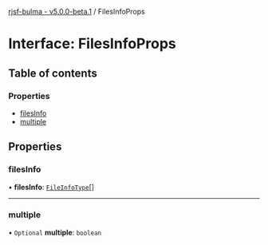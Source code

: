 [rjsf-bulma - v5.0.0-beta.1](../README.md) / FilesInfoProps

# Interface: FilesInfoProps

## Table of contents

### Properties

- [filesInfo](FilesInfoProps.md#filesinfo)
- [multiple](FilesInfoProps.md#multiple)

## Properties

### filesInfo

• **filesInfo**: [`FileInfoType`](../README.md#fileinfotype)[]

___

### multiple

• `Optional` **multiple**: `boolean`
